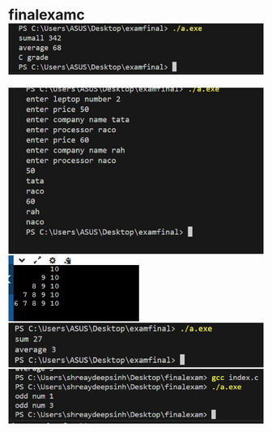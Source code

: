 # finalexamc![alt text](<WhatsApp Image 2024-02-08 at 13.04.33_68b067fb.jpg>)
![alt text](<WhatsApp Image 2024-02-08 at 13.04.34_0c43093e.jpg>)
![alt text](<WhatsApp Image 2024-02-08 at 13.04.34_ef771da6.jpg>)
![alt text](<WhatsApp Image 2024-02-08 at 13.04.34_e76faee7.jpg>)
![alt text](<Screenshot 2024-02-08 130730.png>)
